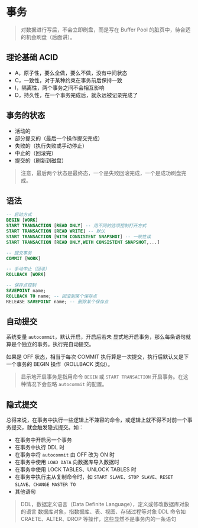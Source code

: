 # 事务

>  对数据进行写后，不会立即刷盘，而是写在 Buffer Pool 的脏页中，待合适的机会刷盘（后面讲）。

## 理论基础 ACID

- A，原子性，要么全做，要么不做，没有中间状态
- C，一致性，对于某种约束在事务前后保持一致
- I，隔离性，两个事务之间不会相互影响
- D，持久性，在一个事务完成后，就永远被记录完成了

## 事务的状态

- 活动的
- 部分提交的（最后一个操作提交完成）
- 失败的（执行失败或手动停止）
- 中止的（回滚完）
- 提交的（刷新到磁盘）

> 注意，最后两个状态是最终态，一个是失败回滚完成，一个是成功刷盘完成。

## 语法

```SQL
-- 启动方式
BEGIN [WORK]
START TRANSACTION [READ ONLY] -- 用不同的选项控制打开方式
START TRANSACTION [READ WRITE] -- 默认
START TRANSACTION [WITH CONSISTENT SNAPSHOT] -- 一致性读
START TRANSACTION [READ ONLY,WITH CONSISTENT SNAPSHOT,...]

-- 提交事务
COMMIT [WORK]

-- 手动中止（回滚）
ROLLBACK [WORK]

-- 保存点控制
SAVEPOINT name;
ROLLBACK TO name; -- 回滚到某个保存点
RELEASE SAVEPOINT name; -- 删除某个保存点
```

## 自动提交

系统变量 `autocommit`，默认开启，开启后若未 显式地开启事务，那么每条语句就算是个独立的事务。执行完自动提交。

如果是 OFF 状态，相当于每次 COMMIT 执行算是一次提交，执行后默认又是下一个事务的 BEGIN 操作（ROLLBACK 类似）。

> 显示地开启事务是指用命令 `BEGIN` 或 `START TRANSACTION` 开启事务。在这种情况下会忽略 `autocommit` 的配置。

## 隐式提交

总得来说，在事务中执行一些逻辑上不兼容的命令，或逻辑上就不得不对前一个事务提交，就会触发隐式提交。如：

- 在事务中开启另一个事务
- 在事务中执行 DDL 时
- 在事务中将 `autocommit` 由 OFF 改为 ON 时
- 在事务中使用 `LOAD DATA` 向数据库导入数据时
- 在事务中使用 LOCK TABLES、UNLOCK TABLES 时
- 在事务中执行主从复制命令时，如 `START SLAVE`、`STOP SLAVE`、`RESET SLAVE`、`CHANGE MASTER TO`
- 其他语句

> DDL，数据定义语言（Data Definite Language），定义或修改数据库对象的语言
> 数据库对象，指数据库、表、视图、存储过程等对象
> DDL 命令如 CRAETE、ALTER、DROP 等操作，这些显然不是事务内的一条语句